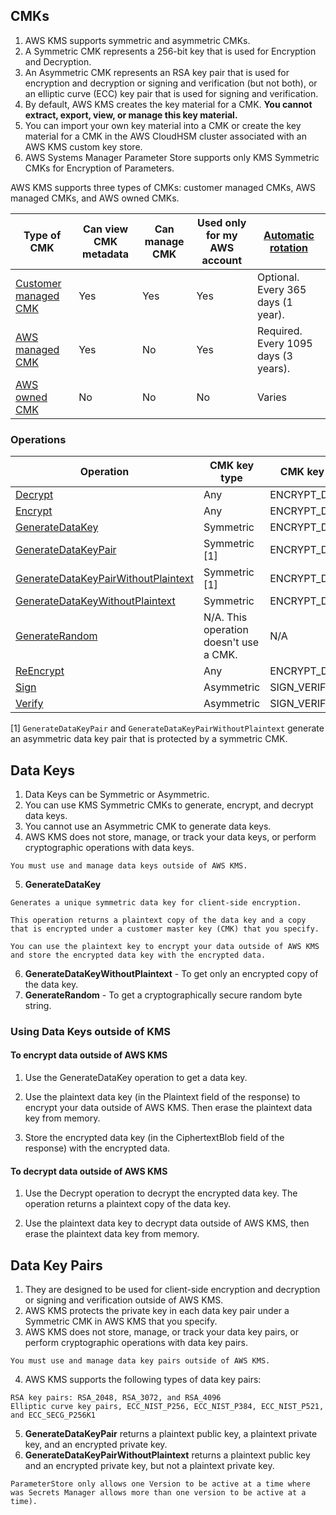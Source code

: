 
## CMKs
1. AWS KMS supports symmetric and asymmetric CMKs. 
2. A Symmetric CMK represents a 256-bit key that is used for Encryption and Decryption. 
3. An Asymmetric CMK represents an RSA key pair that is used for encryption and decryption or signing and verification (but not both), or an elliptic curve (ECC) key pair that is used for signing and verification.
4. By default, AWS KMS creates the key material for a CMK. **You cannot extract, export, view, or manage this key material.**
5. You can import your own key material into a CMK or create the key material for a CMK in the AWS CloudHSM cluster associated with an AWS KMS custom key store.
6. AWS Systems Manager Parameter Store supports only KMS Symmetric CMKs for Encryption of Parameters.

AWS KMS supports three types of CMKs: customer managed CMKs, AWS managed CMKs, and AWS owned CMKs\. 


| Type of CMK | Can view CMK metadata | Can manage CMK | Used only for my AWS account | [Automatic rotation](rotate-keys.md) | 
| --- | --- | --- | --- | --- | 
| [Customer managed CMK](#customer-cmk) | Yes | Yes | Yes | Optional\. Every 365 days \(1 year\)\. | 
| [AWS managed CMK](#aws-managed-cmk) | Yes | No | Yes | Required\. Every 1095 days \(3 years\)\. | 
| [AWS owned CMK](#aws-owned-cmk) | No | No | No | Varies | 


### Operations
| Operation | CMK key type | CMK key usage | 
| --- | --- | --- | 
| [Decrypt](https://docs.aws.amazon.com/kms/latest/APIReference/API_Decrypt.html) | Any | ENCRYPT\_DECRYPT | 
| [Encrypt](https://docs.aws.amazon.com/kms/latest/APIReference/API_Encrypt.html) | Any | ENCRYPT\_DECRYPT | 
| [GenerateDataKey](https://docs.aws.amazon.com/kms/latest/APIReference/API_GenerateDataKey.html) | Symmetric  | ENCRYPT\_DECRYPT | 
| [GenerateDataKeyPair](https://docs.aws.amazon.com/kms/latest/APIReference/API_GenerateDataKeyPair.html) | Symmetric \[1\] | ENCRYPT\_DECRYPT | 
| [GenerateDataKeyPairWithoutPlaintext](https://docs.aws.amazon.com/kms/latest/APIReference/API_GenerateDataKeyPairWithoutPlaintext.html) | Symmetric \[1\] | ENCRYPT\_DECRYPT | 
| [GenerateDataKeyWithoutPlaintext](https://docs.aws.amazon.com/kms/latest/APIReference/API_GenerateDataKeyWithoutPlaintext.html) | Symmetric | ENCRYPT\_DECRYPT | 
| [GenerateRandom](https://docs.aws.amazon.com/kms/latest/APIReference/API_GenerateRandom.html) | N/A\. This operation doesn't use a CMK\. | N/A | 
| [ReEncrypt](https://docs.aws.amazon.com/kms/latest/APIReference/API_ReEncrypt.html) | Any | ENCRYPT\_DECRYPT | 
| [Sign](https://docs.aws.amazon.com/kms/latest/APIReference/API_Sign.html) | Asymmetric | SIGN\_VERIFY | 
| [Verify](https://docs.aws.amazon.com/kms/latest/APIReference/API_Verify.html) | Asymmetric | SIGN\_VERIFY | 

\[1\] `GenerateDataKeyPair` and `GenerateDataKeyPairWithoutPlaintext` generate an asymmetric data key pair that is protected by a symmetric CMK\.

## Data Keys
1. Data Keys can be Symmetric or Asymmetric.
2. You can use KMS Symmetric CMKs to generate, encrypt, and decrypt data keys.
3. You cannot use an Asymmetric CMK to generate data keys.
4. AWS KMS does not store, manage, or track your data keys, or perform cryptographic operations with data keys. 
```
You must use and manage data keys outside of AWS KMS.
```
5. **GenerateDataKey**
```
Generates a unique symmetric data key for client-side encryption. 

This operation returns a plaintext copy of the data key and a copy that is encrypted under a customer master key (CMK) that you specify. 

You can use the plaintext key to encrypt your data outside of AWS KMS and store the encrypted data key with the encrypted data.
```
6. **GenerateDataKeyWithoutPlaintext** - To get only an encrypted copy of the data key.
7. **GenerateRandom** - To get a cryptographically secure random byte string.

### Using Data Keys outside of KMS
#### To encrypt data outside of AWS KMS

1. Use the GenerateDataKey operation to get a data key.

2. Use the plaintext data key (in the Plaintext field of the response) to encrypt your data outside of AWS KMS. Then erase the plaintext data key from memory.

3. Store the encrypted data key (in the CiphertextBlob field of the response) with the encrypted data.

#### To decrypt data outside of AWS KMS

1. Use the Decrypt operation to decrypt the encrypted data key. The operation returns a plaintext copy of the data key.

2. Use the plaintext data key to decrypt data outside of AWS KMS, then erase the plaintext data key from memory.


## Data Key Pairs
1. They are designed to be used for client-side encryption and decryption or signing and verification outside of AWS KMS.
2. AWS KMS protects the private key in each data key pair under a Symmetric CMK in AWS KMS that you specify. 
3. AWS KMS does not store, manage, or track your data key pairs, or perform cryptographic operations with data key pairs. 
```
You must use and manage data key pairs outside of AWS KMS.
```
4. AWS KMS supports the following types of data key pairs:
```
RSA key pairs: RSA_2048, RSA_3072, and RSA_4096
Elliptic curve key pairs, ECC_NIST_P256, ECC_NIST_P384, ECC_NIST_P521, and ECC_SECG_P256K1
```
5. **GenerateDataKeyPair** returns a plaintext public key, a plaintext private key, and an encrypted private key.
6. **GenerateDataKeyPairWithoutPlaintext** returns a plaintext public key and an encrypted private key, but not a plaintext private key. 
```
ParameterStore only allows one Version to be active at a time where was Secrets Manager allows more than one version to be active at a time).
```